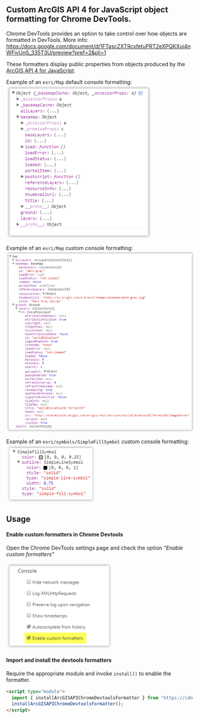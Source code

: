 Custom ArcGIS API 4 for JavaScript object formatting for Chrome DevTools.
---

Chrome DevTools provides an option to take control over how objects are formatted in DevTools.
More info: https://docs.google.com/document/d/1FTascZXT9cxfetuPRT2eXPQKXui4nWFivUnS_335T3U/preview?pref=2&pli=1

These formatters display public properties from objects produced by the [ArcGIS API 4 for JavaScript](https://js.arcgis.com).

Example of an `esri/Map` default console formatting:  
![esri/Map default console formatting](docs/regular-output.png)

Example of an `esri/Map` custom console formatting:  
![esri/Map custom console formatting](docs/formatted-output.png)

Example of an `esri/symbols/SimpleFillSymbol` custom console formatting:  
![esri/symbols/SimpleFillSymbol custom console formatting](docs/formatted-simple-fill-symbol.png)


Usage
---

#### Enable custom formatters in Chrome Devtools

Open the Chrome DevTools settings page and check the option _"Enable custom formatters"_

![DevTools settings](docs/devtools-settings.png)


#### Import and install the devtools formatters

Require the appropriate module and invoke `install()` to enable the formatter.

```html
<script type="module">
  import { installArcGISAPIChromeDevtoolsFormatter } from "https://cdn.jsdelivr.net/npm/arcgis-js-api-devtools/dist/arcgis-js-api-devtools.esm.js";
  installArcGISAPIChromeDevtoolsFormatter();
</script>
```
